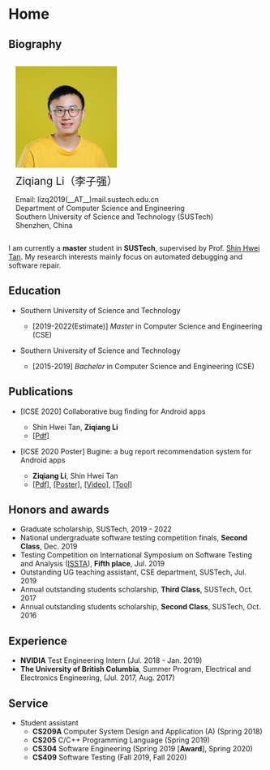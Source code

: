 # Home

## Biography
<style type="text/css">
  #avatar {
    padding-left: 1em;
    padding-bottom: 0.5em;
    display: inline-block;
  }

  #avatar img {
    max-width: 200px;
  }

  #brief {
    display: inline-block;
    padding-left: 1em;
    padding-right: 1em;
    vertical-align: top;
  }

  .row {
    width: 100%;
    padding-top: 1em;
  }
</style>

<div class="row">
  <div id="avatar">
    <img src="./avatar.jpg" alt="protrait">
  </div>
  <div id="brief">
    <span style="font-size:1.5em;">Ziqiang Li（李子强）</span>
    <p>Email: lizq2019(__AT__)mail.sustech.edu.cn<br>
      Department of Computer Science and Engineering<br>
      Southern University of Science and Technology (SUSTech)<br>
      Shenzhen, China</p>
  </div>
</div>

I am currently a **master** student in **SUSTech**, supervised by Prof. [Shin Hwei Tan](https://www.shinhwei.com/). My research interests mainly focus on automated debugging and software repair.

## Education

* Southern University of Science and Technology
  * \[2019-2022(Estimate)\] *Master* in Computer Science and Engineering (CSE)

* Southern University of Science and Technology
  * \[2015-2019\] *Bachelor* in Computer Science and Engineering (CSE)

## Publications


* \[ICSE 2020\] Collaborative bug finding for Android apps
  * Shin Hwei Tan, **Ziqiang Li**
  * [\[Pdf\]](./collab-bug-finding.pdf)

* \[ICSE 2020 Poster\] Bugine: a bug report recommendation system for Android apps
  * **Ziqiang Li**, Shin Hwei Tan
  * [\[Pdf\]](./ziqiang-icse2020-poster-preprint.pdf), [\[Poster\]](./ziqiang-icse2020-poster.pdf), [\[Video\]](https://youtu.be/v9qcGVhUIyI), [\[Tool\]](https://github.com/liziwl/Bugine)

## Honors and awards

- Graduate scholarship, SUSTech, 2019 - 2022
- National undergraduate software testing competition finals, **Second Class**, Dec. 2019
- Testing Competition on International Symposium on Software Testing and Analysis ([ISSTA](https://conf.researchr.org/track/issta-2019/isstatestcomp-2019-papers)), **Fifth place**, Jul. 2019
- Outstanding UG teaching assistant, CSE department, SUSTech, Jul. 2019
- Annual outstanding students scholarship, **Third Class**, SUSTech, Oct. 2017
- Annual outstanding students scholarship, **Second Class**, SUSTech, Oct. 2016

## Experience

* **NVIDIA** Test Engineering Intern (Jul. 2018 - Jan. 2019)
* **The University of British Columbia**, Summer Program, Electrical and Electronics Engineering, (Jul. 2017, Aug. 2017)

## Service 

* Student assistant
  * **CS209A** Computer System Design and Application (A) (Spring 2018)
  * **CS205** C/C++ Programming Language (Spring 2019)
  * **CS304** Software Engineering (Spring 2019 [**Award**], Spring 2020)
  * **CS409** Software Testing (Fall 2019, Fall 2020)
